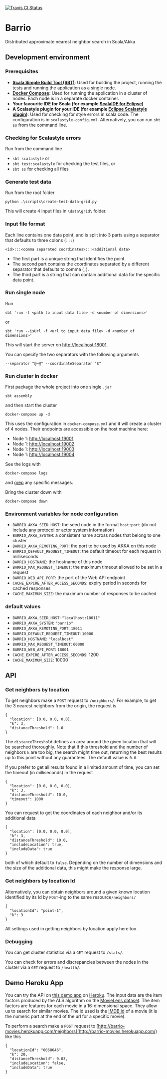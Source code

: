
[![Travis CI Status](https://travis-ci.org/codiply/barrio.svg?branch=master)](https://travis-ci.org/codiply/barrio)

# Barrio

Distributed approximate nearest neighbor search in Scala/Akka

## Development environment

### Prerequisites

- **[Scala Simple Build Tool (SBT)](http://www.scala-sbt.org/download.html)**:
  Used for building the project, running the tests and running the application as a single node.
- **[Docker Compose](https://docs.docker.com/compose/install/)**:
  Used for running the application in a cluster of nodes. Each node is in a separate docker container.
- **Your favourite IDE for Scala (for example [ScalaIDE for Eclipse](http://scala-ide.org/))**
- **A Scalastyle plugin for your IDE (for example [Eclipse Scalastyle plugin](http://www.scalastyle.org/eclipse-getting_started.html))**:
  Used for checking for style errors in scala code. The configuration is in `scalastyle-config.xml`. 
  Alternatively, you can run `sbt ss` from the command line.

### Checking for Scalastyle errors

Run from the command line 

- `sbt scalastyle` or
- `sbt test:scalastyle` for checking the test files, or
- `sbt ss` for checking all files

### Generate test data

Run from the root folder

    python .\scripts\create-test-data-grid.py

This will create 4 input files in `\data\grid\` folder.

### Input file format

Each line contains one data point, and  is split into 3 parts using a separator that defaults to three colons (`:::`)

    <id>:::<comma separated coordinates>:::<additional data>

- The first part is a unique string that identifies the point. 
- The second part contains the coordinates separated by a different separator that defaults to comma (`,`).
- The third part is a string that can contain additional data for the specific data point.

### Run single node

Run

    sbt 'run -f <path to input data file> -d <number of dimensions>'
    
or 

    sbt 'run --isUrl -f <url to input data file> -d <number of dimensions>'
    

This will start the server on [http://localhost:18001](http://localhost:18001).

You can specify the two separators with the following arguments

    --separator "@~@" --coordinateSeparator "$"


### Run cluster in docker

First package the whole project into one single `.jar`

    sbt assembly
    
and then start the cluster

    docker-compose up -d
    

This uses the configuration in `docker-compose.yml` and it will create a cluster of 4 nodes. 
Their endpoints are accessible on the host machine here:

- Node 1: [http://localhost:19001](http://localhost:19001)
- Node 1: [http://localhost:19002](http://localhost:19002)
- Node 1: [http://localhost:19003](http://localhost:19003)
- Node 1: [http://localhost:19004](http://localhost:19004)
    
See the logs with

    docker-compose logs
   
and [grep](https://en.wikipedia.org/wiki/Grep) any specific messages. 
    
Bring the cluster down with

    docker-compose down 
    
### Environment variables for node configuration

- `BARRIO_AKKA_SEED_HOST`: the seed node in the format `host:port` (do not include any protocol or actor system information)
- `BARRIO_AKKA_SYSTEM`: a consistent name across nodes that belong to one cluster
- `BARRIO_AKKA_REMOTING_PORT`: the port to be used by AKKA on this node
- `BARRIO_DEFAULT_REQUEST_TIMEOUT`: the default timeout for each request in milliseconds
- `BARRIO_HOSTNAME`: the hostname of this node
- `BARRIO_MAX_REQUEST_TIMEOUT`: the maximum timeout allowed to be set in a request
- `BARRIO_WEB_API_PORT`: the port of the Web API endpoint
- `CACHE_EXPIRE_AFTER_ACCESS_SECONDS`: expiry period in seconds for cached responses
- `CACHE_MAXIMUM_SIZE`: the maximum number of responses to be cached

### default values

- `BARRIO_AKKA_SEED_HOST`: `"localhost:18011"`
- `BARRIO_AKKA_SYSTEM`: `"barrio"`
- `BARRIO_AKKA_REMOTING_PORT`: `18011`
- `BARRIO_DEFAULT_REQUEST_TIMEOUT`: `10000`
- `BARRIO_HOSTNAME`: `"localhost"`
- `BARRIO_MAX_REQUEST_TIMEOUT`: `60000`
- `BARRIO_WEB_API_PORT`: `18001`
- `CACHE_EXPIRE_AFTER_ACCESS_SECONDS`: 1200
- `CACHE_MAXIMUM_SIZE`: 10000

## API

### Get neighbors by location

To get neighbors  make a `POST` request to `/neighbors/`.
For example, to get the 3 nearest neighbors from the origin, the request is

    {
      "location": [0.0, 0.0, 0.0],
      "k": 3,
      "distanceThreshold": 1.0
    }
    
The `distanceThreshold` defines an area around the given location that will be searched thoroughly. 
Note that if this threshold and the number of neighbors `k` are too big, the search might time out, 
returning the best results up to this point without any guarantees. The default value is `0.0`.

If you prefer to get all results found in a limited amount of time, you can set the timeout (in milliseconds) in the request

    {
      "location": [0.0, 0.0, 0.0],
      "k": 3,
      "distanceThreshold": 10.0,
      "timeout": 1000
    }
    
You can request to get the coordinates of each neighbor and/or its additional data

    {
      "location": [0.0, 0.0, 0.0],
      "k": 3,
      "distanceThreshold": 10.0,
      "includeLocation": true,
      "includeData": true
    }
    
both of which default to `false`. Depending on the number of dimensions and the size of the additional data, this might make the response large.
    
### Get neighbors by location Id

Alternatively, you can obtain neighbors around a given known location identified by its Id by `POST`-ing to the same resource`/neighbors/`

    {
      "locationId": "point-1",
      "k": 3
    }

All settings used in getting neighbors by location apply here too.

### Debugging

You can get cluster statistics via a `GET` request to `/stats/`.

You can check for errors and discrepancies between the nodes in the cluster via a `GET` request to `/health/`.

## Demo Heroku App

You can try the API on [this demo app](http://barrio-movies.herokuapp.com/) on [Heroku](http://www.heroku.com). 
The input data are the item factors produced by the ALS algorithm on the [MovieLens dataset](https://movielens.org/). 
The item factors are features for each movie in a 16-dimensional space. They allow us to search for similar movies.
The id used is the [IMDB id](http://www.imdb.com/) of a movie 
(it is the numeric part at the end of the url for a specific movie).

To perform a search make a `POST` request to [http://barrio-movies.herokuapp.com/neighbors](http://barrio-movies.herokuapp.com/) like this

    {
      "locationId": "0068646",
      "k": 20,
      "distanceThreshold": 0.03,
      "includeLocation": false,
      "includeData": true
    }


